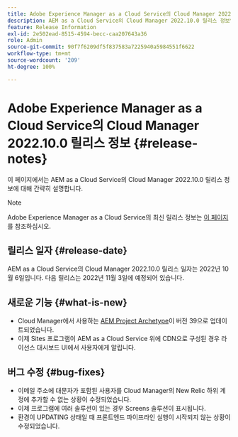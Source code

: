 ```yaml
---
title: Adobe Experience Manager as a Cloud Service의 Cloud Manager 2022.10.0 릴리스 정보
description: AEM as a Cloud Service의 Cloud Manager 2022.10.0 릴리스 정보입니다.
feature: Release Information
exl-id: 2e502ead-8515-4594-becc-caa207643a36
role: Admin
source-git-commit: 90f7f6209df5f837583a7225940a5984551f6622
workflow-type: tm+mt
source-wordcount: '209'
ht-degree: 100%

---
```


# Adobe Experience Manager as a Cloud Service의 Cloud Manager 2022.10.0 릴리스 정보 {#release-notes}

이 페이지에서는 AEM as a Cloud Service의 Cloud Manager 2022.10.0 릴리스 정보에 대해 간략히 설명합니다.

>[!NOTE]
>
>Adobe Experience Manager as a Cloud Service의 최신 릴리스 정보는 [이 페이지](/help/release-notes/release-notes-cloud/release-notes-current.md)를 참조하십시오.

## 릴리스 일자 {#release-date}

AEM as a Cloud Service의 Cloud Manager 2022.10.0 릴리스 일자는 2022년 10월 6일입니다. 다음 릴리스는 2022년 11월 3일에 예정되어 있습니다.

## 새로운 기능 {#what-is-new}

* Cloud Manager에서 사용하는 [AEM Project Archetype](https://experienceleague.adobe.com/docs/experience-manager-core-components/using/developing/archetype/overview.html)이 버전 39으로 업데이트되었습니다.
* 이제 Sites 프로그램이 AEM as a Cloud Service 위에 CDN으로 구성된 경우 라이선스 대시보드 UI에서 사용자에게 알립니다.

## 버그 수정 {#bug-fixes}

* 이메일 주소에 대문자가 포함된 사용자를 Cloud Manager의 New Relic 하위 계정에 추가할 수 없는 상황이 수정되었습니다.
* 이제 프로그램에 여러 솔루션이 있는 경우 Screens 솔루션이 표시됩니다.
* 환경이 UPDATING 상태일 때 프론트엔드 파이프라인 실행이 시작되지 않는 상황이 수정되었습니다.
